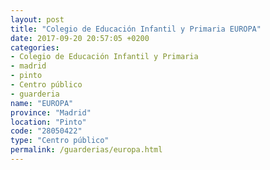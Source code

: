 ```yaml
---
layout: post
title: "Colegio de Educación Infantil y Primaria EUROPA"
date: 2017-09-20 20:57:05 +0200
categories:
- Colegio de Educación Infantil y Primaria
- madrid
- pinto
- Centro público
- guarderia
name: "EUROPA"
province: "Madrid"
location: "Pinto"
code: "28050422"
type: "Centro público"
permalink: /guarderias/europa.html
---
```

